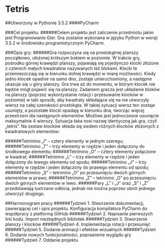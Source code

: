 # Tetris

##Utworzony w Pythonie 3.5.2
####PyCharm

###Cel projektu:
######Celem projektu jest zaliczenie przedmiotu jakim jest Programowanie Gier. Gra zostanie wykonana w języku Python w wersji 3.5.2 w środowisku programistycznym PyCharm. 

###Opis gry:
######Gra rozpoczyna się na prostokątnej planszy początkowo, ułożonej krótszym bokiem w poziomie. W trakcie gry, pośrodku górnej krawędzi planszy, pojawiają się pojedynczo klocki złożone z czterech małych kwadratów nazywanych też blokami. Klocki te przemieszczają się w kierunku dolnej krawędzi w miarę możliwości. Kiedy jedno klocek opadnie na samo dno, zostaje unieruchomiony, a następne ukazuje się u góry planszy. Gra trwa aż do momentu, w którym klocek nie będzie mógł pojawić się na planszy. Zadaniem gracza jest układanie bloków na planszy (poprzez wykorzystanie rotacji i przesuwanie klocków w poziomie) w taki sposób, aby kwadraty składające się na nie utworzyły wiersz na całej szerokości prostokąta. W takiej sytuacji wiersz ten zostaje usunięty, a pozostałe klocki opadają w kierunku dna, tworząc więcej przestrzeni dla następnych elementów. Możliwe jest jednoczesne usunięcie maksymalnie 4 wierszy. Sytuacja taka nosi nazwę identyczną jak gra, czyli „tetris”. Na zestaw klocków składa się siedem różnych klocków złożonych z kwadratowych elementów:
 
######Tetrimino „I” – cztery elementy w jednym szeregu;
######Tetrimino „T” – trzy elementy w rzędzie i jeden dołączony do środkowego elementu;
######Tetrimino „O” – cztery elementy połączone w kwadrat;
######Tetrimino „L” – trzy elementy w rzędzie i jeden dołączony do lewego elementu od spodu;
######Tetrimino „J” – trzy elementy w rzędzie i jeden dołączony do prawego elementu od spodu;
######Tetrimino „S” – tetrimino „O” po przesunięciu dwóch górnych elementów w prawo;
######Tetrimino „Z” – tetrimino „O” po przesunięciu dwóch górnych elementów w lewo.
######Pary „L” i „J” oraz „S” i „Z” przedstawiają lustrzane odbicia, jednak nie można poprzez obrót jednego utworzyć drugiego.

##Harmonogram pracy
######Tydzień 1. Stworzenie dokumentacji, zawierającej cel i opis projektu. Konfiguracja kompilatora PyCharm do współpracy z platformą GitHub
######Tydzień 2. Napisanie pierwszych linii kodu. Import niezbędnych bibliotek
######Tydzień 3. Stworzenie planszy i klocków
######Tydzień 4. Implementacja rotacji i przesunięć
######Tydzień 5. Dodanie animacji i efektów wizualnych
######Tydzień 6. Dodanie nowych funkcjonalności, poprawienie wyglądu gry
######Tydzień 7. Oddanie projektu
